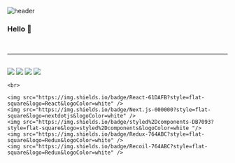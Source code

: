 ![header](https://capsule-render.vercel.app/api?type=waving&color=dcd0fe&height=150&section=header&text=Philippians%204:13&fontSize=50&animation=fadeIn&fontColor=d29399)
### Hello 👋

<br>
<div align="center">
  
  ---
  <br>
  <div align="left">
    <img src="https://img.shields.io/badge/HTML-d00000?style=flat-square&logo=HTML5&logoColor=white" />
    <img src="https://img.shields.io/badge/CSS-1a759f?style=flat-square&logo=CSS3&logoColor=white" />
    <img src="https://img.shields.io/badge/JavaScript-ffb13b?style=flat-square&logo=javascript&logoColor=white" />
    <img src="https://img.shields.io/badge/TypeScript-3178C6?style=flat-square&logo=Typescript&logoColor=white" />
    
    <br>
    
    <img src="https://img.shields.io/badge/React-61DAFB?style=flat-square&logo=React&logoColor=white" />
    <img src="https://img.shields.io/badge/Next.js-000000?style=flat-square&logo=nextdotjs&logoColor=white" />
    <img src="https://img.shields.io/badge/styled%2Dcomponents-DB7093?style=flat-square&logo=styled%2Dcomponents&logoColor=white "/>
    <img src="https://img.shields.io/badge/Redux-764ABC?style=flat-square&logo=Redux&logoColor=white" />
    <img src="https://img.shields.io/badge/Recoil-764ABC?style=flat-square&logo=Redux&logoColor=white" />
</div>
